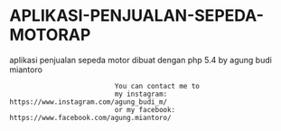 # APLIKASI-PENJUALAN-SEPEDA-MOTORAP
aplikasi penjualan sepeda motor dibuat dengan php 5.4
by agung budi miantoro
                              
                             
                              
                              You can contact me to 
                              my instagram: https://www.instagram.com/agung_budi_m/
                              or my facebook: https://www.facebook.com/agung.miantoro/
                              
                              
                              
                              
                              
                              
